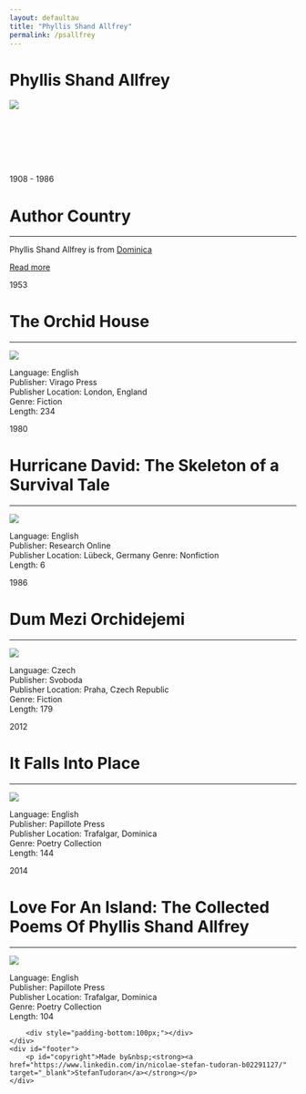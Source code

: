 ```yaml
---
layout: defaultau
title: "Phyllis Shand Allfrey"
permalink: /psallfrey
---
```

<!-- partial:index.partial.html -->
<div class="content">
    <h1> Phyllis Shand Allfrey</h1>
    <div class="quote">
        <div><img src="https://encrypted-tbn0.gstatic.com/images?q=tbn:ANd9GcRcQgj7t-tGc_7ex_vnJfh91EC3FZh1uXnvrFAKqd6DKpyBprbYXrMDfw681fa1S85r8YA&usqp=CAU" class="logo"></div>
    </div>
    <div class="timeline">
        <div style="padding-bottom:100px;"></div>
        <div class="block">
            <div class="date right"><p class="right"> 1908 - 1986 </p></div>
            <div class="dot"></div>
            <div class="left first">
            <div class="author_country">
                <h1>Author Country</h1><hr>
          <div class="aclocation">   <p> Phyllis Shand Allfrey is from <a href="http://localhost:4000/10"> Dominica </a></p> </div>
              <div class="acreadmore">  <a href="https://en.wikipedia.org/wiki/Phyllis_Shand_Allfrey" target="_blank">Read more</a> </div>
            </div>
            </div>
        </div>
        <div class="block">
            <div class="date left"><p class="left">1953</p></div>
            <div class="dot"></div>
            <div class="right">
                <h1>The Orchid House</h1><hr>
                <p><img src="https://upload.wikimedia.org/wikipedia/en/3/36/TheOrchidHouse.jpg"></p>
                <p>
                Language: English<br>
                Publisher: Virago Press<br>
                Publisher Location: London, England<br>
                Genre: Fiction<br>
                Length: 234<br>
                </p>
            </div>
        </div>
         </div><div class="block">
            <div class="date right"><p class="right hide">1980</p></div>
            <div class="dot"></div>
            <div class="left">
                <h1>Hurricane David: The Skeleton of a Survival Tale</h1><hr>
                <p><img src="https://encrypted-tbn0.gstatic.com/images?q=tbn:ANd9GcQ4LIfx8yU34x6Z06G181PrR8ERmBk95kRN0Ub7dXjx&s"></p>
                <p>Language: English<br>
                Publisher: Research Online<br>
                Publisher Location: Lübeck, Germany<//br>
                Genre: Nonfiction</br>
                Length: 6</br></p>
            </div>
        </div>
        </div><div class="block">
            <div class="date right"><p class="right hide">1986</p></div>
            <div class="dot"></div>
            <div class="left">
                <h1>Dum Mezi Orchidejemi</h1><hr>
                <p><img src="https://www.databazeknih.cz/img/books/41_/41454/dum-mezi-orchidejemi-41454.jpg"></p>
                <p>Language: Czech<br>
                Publisher: Svoboda<br>
                Publisher Location: Praha, Czech Republic<br>
                Genre: Fiction<br>
                Length: 179<br></p>
            </div>
        </div>
        <div class="block">
            <div class="date left"><p class="left hide">2012</p></div>
            <div class="dot"></div>
            <div class="right">
                <h1>It Falls Into Place</h1><hr>
                <p><img src="https://m.media-amazon.com/images/I/51u-iZ7DwEL.jpg"></p>
                <p>Language: English<br>
                Publisher: Papillote Press<br>
                Publisher Location: Trafalgar, Dominica<br>
                Genre: Poetry Collection<br>
                Length: 144<br></p>
            </div>
        </div>
        <div class="block">
            <div class="date right"><p class="right hide">2014</p></div>
            <div class="dot"></div>
            <div class="left">
                <h1>Love For An Island: The Collected Poems Of Phyllis Shand Allfrey</h1><hr>
                <p><img src="https://m.media-amazon.com/images/I/51KDQgjH42L._AC_SY780_.jpg"></p>
                <p>Language: English<br>
                Publisher: Papillote Press<br>
                Publisher Location: Trafalgar, Dominica<br>
                Genre: Poetry Collection<br>
                Length: 104<br></p>
            </div>
        </div>

        <div style="padding-bottom:100px;"></div>
    </div>
    <div id="footer">
        <p id="copyright">Made by&nbsp;<strong><a href="https://www.linkedin.com/in/nicolae-stefan-tudoran-b02291127/" target="_blank">StefanTudoran</a></strong></p>
    </div>
</div>
<!-- partial -->
  <script src='https://cdnjs.cloudflare.com/ajax/libs/jquery/3.1.1/jquery.min.js'></script><script  src="assets/js/authorscript.js"></script>

